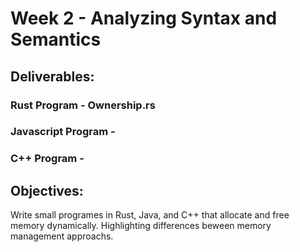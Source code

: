 # Week 2 - Analyzing Syntax and Semantics

## Deliverables:
### Rust Program - Ownership.rs
### Javascript Program - 
### C++ Program -

## Objectives:
Write small programes in Rust, Java, and C++ that allocate and free memory dynamically. Highlighting differences beween memory management approachs.
